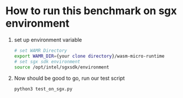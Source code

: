 # How to run this benchmark on sgx environment

1. set up environment variable

   ```sh
   # set WAMR Directory
   export WAMR_DIR={your clone directory}/wasm-micro-runtime
   # set sgx sdk environment
   source /opt/intel/sgxsdk/environment
   ```

2. Now should be good to go, run our test script
  
   ```sh
   python3 test_on_sgx.py
   ```
